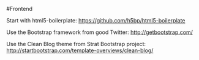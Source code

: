 

#Frontend

Start with html5-boilerplate:
https://github.com/h5bp/html5-boilerplate

Use the Bootstrap framework from good Twitter:
http://getbootstrap.com/

Use the Clean Blog theme from Strat Bootstrap project:
http://startbootstrap.com/template-overviews/clean-blog/